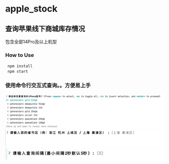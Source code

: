 # apple_stock

## 查询苹果线下商城库存情况

包含全部14Pro及以上机型

### How to Use
```bash
 npm install
 npm start
```

### 使用命令行交互式查询。。方便易上手
![img.png](img.png)
![img_1.png](img_1.png)
![img_2.png](img_2.png)